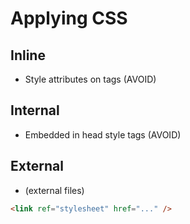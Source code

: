 # Applying CSS

## Inline

* Style attributes on tags (AVOID)

## Internal

* Embedded in head style tags (AVOID)

## External

* (external files)

```html
<link ref="stylesheet" href="..." />
```
